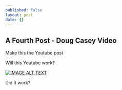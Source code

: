 ```yaml
---
published: false
layout: post
date: {}
---
```

## A Fourth Post - Doug Casey Video

Make this the Youtube post

Will this Youtube work?

[![IMAGE ALT TEXT](http://img.youtube.com/vi/VDtKyPzZWQM/0.jpg)](http://www.youtube.com/watch?v=VDtKyPzZWQM "Doug Casey: 'We are living in the middle of the biggest bubble in history'")

Did it work?
